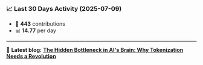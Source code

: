 <!--START_STATS-->
### 📈 Last 30 Days Activity (2025-07-09)  
- 🧮 **443** contributions  
- 📊 **14.77** per day
---
📝 **Latest blog:** [**The Hidden Bottleneck in AI's Brain: Why Tokenization Needs a Revolution**](https://andriak.com/blog/tokenization-revolution)
<!--END_STATS-->
